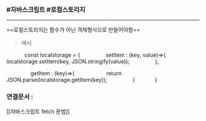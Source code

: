 
### #자바스크립트  #로컬스토리지
---



==로컬스토리지는 함수가 아닌 객체형식으로 만들어야함==



>예시

            const localstorage = {
                setItem : (key, value)=>{
                    localstorage.setItem(key, JSON.stringify(value));
                },

                getItem : (key)=>{
                    return JSON.parse(localstorage.getItem(key));
                }
            }




### 연결문서 :  

[[자바스크립트 fetch 문법]]

















